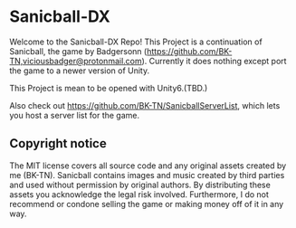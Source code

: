 # Sanicball-DX

Welcome to the Sanicball-DX Repo! 
This Project is a continuation of Sanicball, the game by Badgersonn (https://github.com/BK-TN,viciousbadger@protonmail.com).
Currently it does nothing except port the game to a newer version of Unity.

This Project is mean to be opened with Unity6.(TBD.)

Also check out https://github.com/BK-TN/SanicballServerList, which lets you host a server list for the game.

## Copyright notice

The MIT license covers all source code and any original assets created by me (BK-TN). Sanicball contains images and music created by third parties and used without permission by original authors. By distributing these assets you acknowledge the legal risk involved. Furthermore, I do not recommend or condone selling the game or making money off of it in any way.
